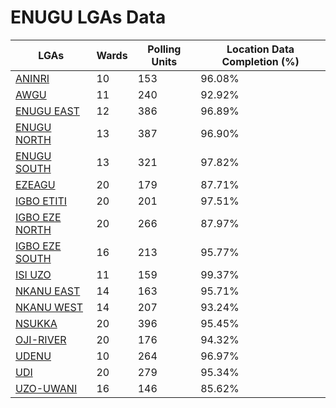 
# ENUGU LGAs Data

| LGAs | Wards | Polling Units | Location Data Completion (%) |
| ----- | ---- | ----- | ------- |
| [ANINRI](./lgas/259-aninri) | 10 | 153 | 96.08% |
| [AWGU](./lgas/260-awgu) | 11 | 240 | 92.92% |
| [ENUGU EAST](./lgas/261-enugu-east) | 12 | 386 | 96.89% |
| [ENUGU NORTH](./lgas/262-enugu-north) | 13 | 387 | 96.90% |
| [ENUGU SOUTH](./lgas/263-enugu-south) | 13 | 321 | 97.82% |
| [EZEAGU](./lgas/264-ezeagu) | 20 | 179 | 87.71% |
| [IGBO ETITI](./lgas/265-igbo-etiti) | 20 | 201 | 97.51% |
| [IGBO EZE NORTH](./lgas/266-igbo-eze-north) | 20 | 266 | 87.97% |
| [IGBO EZE SOUTH](./lgas/267-igbo-eze-south) | 16 | 213 | 95.77% |
| [ISI UZO](./lgas/268-isi-uzo) | 11 | 159 | 99.37% |
| [NKANU EAST](./lgas/269-nkanu-east) | 14 | 163 | 95.71% |
| [NKANU WEST](./lgas/270-nkanu-west) | 14 | 207 | 93.24% |
| [NSUKKA](./lgas/271-nsukka) | 20 | 396 | 95.45% |
| [OJI-RIVER](./lgas/272-oji-river) | 20 | 176 | 94.32% |
| [UDENU](./lgas/273-udenu) | 10 | 264 | 96.97% |
| [UDI](./lgas/274-udi) | 20 | 279 | 95.34% |
| [UZO-UWANI](./lgas/275-uzo-uwani) | 16 | 146 | 85.62% |





